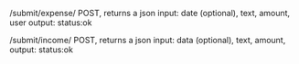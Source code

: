 /submit/expense/
  POST, returns a json
  input: date (optional), text, amount, user
  output: status:ok

/submit/income/
  POST, returns a json
  input: data (optional), text, amount,
  output: status:ok
